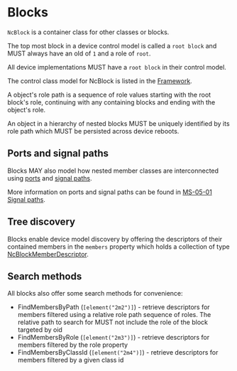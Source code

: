 # Blocks

`NcBlock` is a container class for other classes or blocks.

The top most block in a device control model is called a `root block` and MUST always have an oId of `1` and a role of `root`.

All device implementations MUST have a `root block` in their control model.

The control class model for NcBlock is listed in the [Framework](Framework.md#ncblock).

A object's role path is a sequence of role values starting with the root block's role, continuing with any containing blocks and ending with the object's role.

An object in a hierarchy of nested blocks MUST be uniquely identified by its role path which MUST be persisted across device reboots.

## Ports and signal paths

Blocks MAY also model how nested member classes are interconnected using [ports](Framework.md#ncport) and [signal paths](Framework.md#ncsignalpath).

More information on ports and signal paths can be found in [MS-05-01 Signal paths](https://specs.amwa.tv/ms-05-01/branches/v1.0-dev/docs/Device_Model.html#signal-paths).

## Tree discovery

Blocks enable device model discovery by offering the descriptors of their contained members in the `members` property which holds a collection of type [NcBlockMemberDescriptor](Framework.md#ncblockmemberdescriptor).

## Search methods

All blocks also offer some search methods for convenience:

* FindMembersByPath (`[element("2m2")]`) - retrieve descriptors for members filtered using a relative role path sequence of roles. The relative path to search for MUST not include the role of the block targeted by oid
* FindMembersByRole (`[element("2m3")]`) - retrieve descriptors for members filtered by the role property
* FindMembersByClassId (`[element("2m4")]`) - retrieve descriptors for members filtered by a given class id
